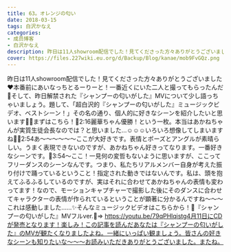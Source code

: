 ```yaml
---
title: 63。オレンジの匂い
date: 2018-03-15
tags: 白沢かなえ
categories: 
- 成员博客
- 白沢かなえ
description: 昨日は11人showroom配信でした！見てくださった方々ありがとうございました❤️本番前にあいなっちとるーりーと！一番近くにいた二人と撮ってもらったんだ🐰そして、昨日解禁された『シャンプーの匂いがした』MVに...
cover: https://files.227wiki.eu.org/d/Backup/Blog/kanae/mob9FvGQz.png 
---
```


昨日は11人showroom配信でした！見てくださった方々ありがとうございました❤️本番前にあいなっちとるーりーと！一番近くにいた二人と撮ってもらったんだ🐰そして、昨日解禁された『シャンプーの匂いがした』MVについて少し語っちゃいましょう。題して、「超白沢的『シャンプーの匂いがした』ミュージックビデオ、ベストシーン！」その名の通り、個人的に好きなシーンを紹介したいと思います🌷🌷まずはこちら！🌸2:16麗華ちゃん優勝！という一枚。本当はあかねちゃんが実質生徒会長なのでは？と思いました…☺️☺️☺️いろいろ想像してしまいますね🌷🌸2:54あ〜〜〜〜〜〜ここが大好きです。表情とポーズとアングルが素晴らしい。うまく表現できないのですが、あかねちゃん好きってなります。一番好きなシーンです。🌸3:54〜ここ！一見何の変哲もないように思いますが、ここってフリーダンスのシーンなんです。つまり、私たちリアルメンバー自身が考えた振り付けで踊っているということ！指定された動きではないんです。私は、頭を抱えてふるふるしているのですが、実はそれに合わせてあかねちゃんの表情も変わってます！なので、モーションキャプチャーで撮影した後にそのダンスに合わせてキャラクターの表情が作られているということが顕著に分かるんですね〜〜〜これは感動しました……✨そんなミュージックビデオはこちらから！🌸『シャンプーの匂いがした』MVフルver.🌸⇒ https://youtu.be/79qPHlqistg4月11日にCDが発売となります！楽しみ！この記事を読んだあなたは『シャンプーの匂いがした』のMVが観たくなりましたよね。一緒にいっぱい観ましょう。皆さんの好きなシーンも知りたいな〜〜〜お読みいただきありがとうございました。またね。


